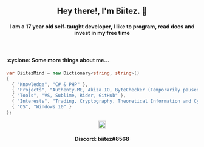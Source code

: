 <h2 align="center">Hey there!, I'm Biitez. 👋</h2>

<h4 align="center">I am a 17 year old self-taught developer, I like to program, read docs and invest in my free time</h4>

<br>

<h4>:cyclone: Some more things about me...</h4>

```csharp
var BiitezMind = new Dictionary<string, string>()
{
  { "Knowledge", "C# & PHP" },
  { "Projects", "Authenty.ME, Akiza.IO, ByteChecker (Temporarily paused)" },
  { "Tools", "VS, Sublime, Rider, GitHub" },
  { "Interests", "Trading, Cryptography, Theoretical Information and Cyber-Security" },
  { "OS", "Windows 10" }
};
```

<p align="center">
  <a href="https://twitter.com/xto" target="blank"><img align="center" src="https://cdn.jsdelivr.net/npm/simple-icons@3.0.1/icons/twitter.svg" alt="biitez" height="20" width="20" /></a>
</p>
            
</p>
<h4 align="center"> Discord: biitez#8568 </h4>
